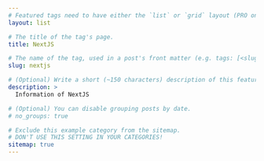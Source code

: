 ```yaml
---
# Featured tags need to have either the `list` or `grid` layout (PRO only).
layout: list

# The title of the tag's page.
title: NextJS

# The name of the tag, used in a post's front matter (e.g. tags: [<slug>]).
slug: nextjs

# (Optional) Write a short (~150 characters) description of this featured tag.
description: >
  Information of NextJS

# (Optional) You can disable grouping posts by date.
# no_groups: true

# Exclude this example category from the sitemap.
# DON'T USE THIS SETTING IN YOUR CATEGORIES!
sitemap: true
---
```


